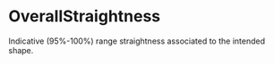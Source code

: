 OverallStraightness
===================

Indicative (95%-100%) range straightness associated to the intended shape.
